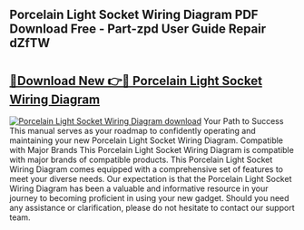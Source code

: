 ## Porcelain Light Socket Wiring Diagram PDF Download Free - Part-zpd User Guide Repair dZfTW

# <h2><a href="http://dfl9ix.blite.top/?on=Porcelain+Light+Socket+Wiring+Diagram">🔗Download New 👉🔴 Porcelain Light Socket Wiring Diagram</a></h2>

[![Porcelain Light Socket Wiring Diagram download](https://i.imgur.com/lujVjoI.png)](http://dfl9ix.blite.top/?on=Porcelain+Light+Socket+Wiring+Diagram)
Your Path to Success This manual serves as your roadmap to confidently operating and maintaining your new Porcelain Light Socket Wiring Diagram. Compatible with Major Brands This Porcelain Light Socket Wiring Diagram is compatible with major brands of compatible products. This Porcelain Light Socket Wiring Diagram comes equipped with a comprehensive set of features to meet your diverse needs. Our expectation is that the Porcelain Light Socket Wiring Diagram has been a valuable and informative resource in your journey to becoming proficient in using your new gadget. Should you need any assistance or clarification, please do not hesitate to contact our support team.
